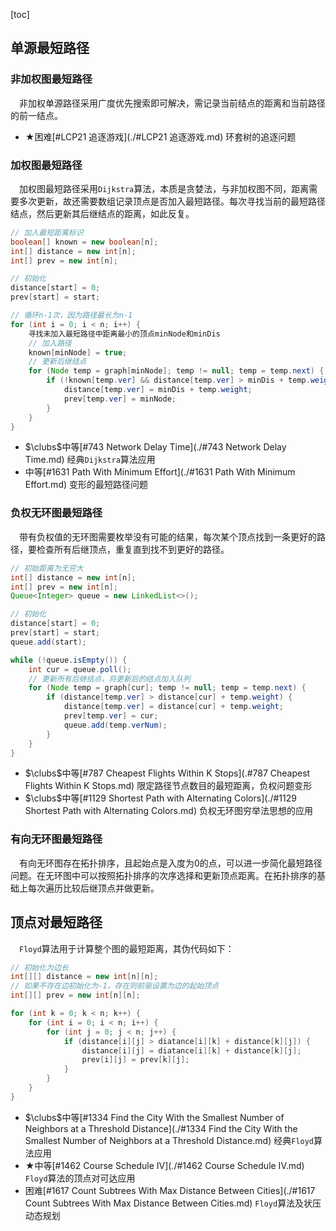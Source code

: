 [toc]

## 单源最短路径

### 非加权图最短路径

&emsp;非加权单源路径采用广度优先搜索即可解决，需记录当前结点的距离和当前路径的前一结点。

* $\bigstar$困难[#LCP21 追逐游戏](./#LCP21 追逐游戏.md)    环套树的追逐问题

### 加权图最短路径

&emsp;加权图最短路径采用`Dijkstra`算法，本质是贪婪法，与非加权图不同，距离需要多次更新，故还需要数组记录顶点是否加入最短路径。每次寻找当前的最短路径结点，然后更新其后继结点的距离，如此反复。

```java
// 加入最短距离标识
boolean[] known = new boolean[n];
int[] distance = new int[n];
int[] prev = new int[n];

// 初始化
distance[start] = 0;
prev[start] = start;

// 循环n-1次，因为路径最长为n-1
for (int i = 0; i < n; i++) {
    寻找未加入最短路径中距离最小的顶点minNode和minDis
    // 加入路径
    known[minNode] = true;
    // 更新后继结点
    for (Node temp = graph[minNode]; temp != null; temp = temp.next) {
        if (!known[temp.ver] && distance[temp.ver] > minDis + temp.weight) {
            distance[temp.ver] = minDis + temp.weight;
            prev[temp.ver] = minNode;
        }
    }
}
```

* $\clubs$中等[#743 Network Delay Time](./#743 Network Delay Time.md)    经典`Dijkstra`算法应用
* 中等[#1631 Path With Minimum Effort](./#1631 Path With Minimum Effort.md)    变形的最短路径问题

### 负权无环图最短路径

&emsp;带有负权值的无环图需要枚举没有可能的结果，每次某个顶点找到一条更好的路径，要检查所有后继顶点，重复直到找不到更好的路径。

```java
// 初始距离为无穷大
int[] distance = new int[n];
int[] prev = new int[n];
Queue<Integer> queue = new LinkedList<>();

// 初始化
distance[start] = 0;
prev[start] = start;
queue.add(start);

while (!queue.isEmpty()) {
    int cur = queue.poll();
    // 更新所有后继结点，将更新后的结点加入队列
    for (Node temp = graph[cur]; temp != null; temp = temp.next) {
        if (distance[temp.ver] > distance[cur] + temp.weight) {
            distance[temp.ver] = distance[cur] + temp.weight;
            prev[temp.ver] = cur;
            queue.add(temp.verNum);
        }
    }
}
```

* $\clubs$中等[#787 Cheapest Flights Within K Stops](.\#787 Cheapest Flights Within K Stops.md)    限定路径节点数目的最短距离，负权问题变形
* $\clubs$中等[#1129 Shortest Path with Alternating Colors](./#1129 Shortest Path with Alternating Colors.md)    负权无环图穷举法思想的应用

### 有向无环图最短路径

&emsp;有向无环图存在拓扑排序，且起始点是入度为0的点，可以进一步简化最短路径问题。在无环图中可以按照拓扑排序的次序选择和更新顶点距离。在拓扑排序的基础上每次遍历比较后继顶点并做更新。

## 顶点对最短路径

&emsp;`Floyd`算法用于计算整个图的最短距离，其伪代码如下：

```java
// 初始化为边长
int[][] distance = new int[n][n];
// 如果不存在边初始化为-1，存在则前驱设置为边的起始顶点
int[][] prev = new int[n][n];

for (int k = 0; k < n; k++) {
    for (int i = 0; i < n; i++) {
        for (int j = 0; j < n; j++) {
            if (distance[i][j] > diatance[i][k] + distance[k][j]) {
                distance[i][j] = diatance[i][k] + distance[k][j];
                prev[i][j] = prev[k][j];
            }
        }
    }
}
```

* $\clubs$中等[#1334 Find the City With the Smallest Number of Neighbors at a Threshold Distance](./#1334 Find the City With the Smallest Number of Neighbors at a Threshold Distance.md)    经典`Floyd`算法应用
* $\bigstar$中等[#1462 Course Schedule IV](./#1462 Course Schedule IV.md)    `Floyd`算法的顶点对可达应用
* 困难[#1617 Count Subtrees With Max Distance Between Cities](./#1617 Count Subtrees With Max Distance Between Cities.md)    `Floyd`算法及状压动态规划